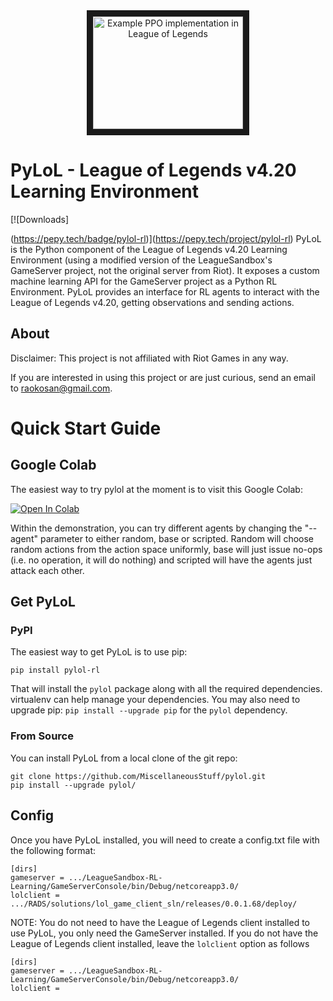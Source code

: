 <div align="center">
    <a href="https://www.youtube.com/watch?v=yVUKi63WfDA"
       target="_blank">
       <img src="http://img.youtube.com/vi/yVUKi63WfDA/0.jpg"
            alt="Example PPO implementation in League of Legends"
            width="240" height="180" border="10" />
    </a>
</div>

# PyLoL - League of Legends v4.20 Learning Environment
[![Downloads]

(https://pepy.tech/badge/pylol-rl)](https://pepy.tech/project/pylol-rl)
PyLoL is the Python component of the League of Legends v4.20 Learning Environment (using a modified version of the LeagueSandbox's GameServer project, not the original server from Riot). It exposes a custom machine learning API for the GameServer project as a Python RL Environment. PyLoL provides an interface for RL agents to interact with the League of Legends v4.20, getting observations and sending actions.

## About

Disclaimer: This project is not affiliated with Riot Games in any way.

If you are interested in using this project or are just curious,
send an email to [raokosan@gmail.com](mailto:raokosan@gmail.com).

# Quick Start Guide

## Google Colab

The easiest way to try pylol at the moment is to visit this Google Colab:

[![Open In Colab](https://colab.research.google.com/assets/colab-badge.svg)](https://colab.research.google.com/github/MiscellaneousStuff/pylol-demo/blob/main/demonstration.ipynb)

Within the demonstration, you can try different agents by changing the "--agent"
parameter to either random, base or scripted. Random will choose random actions
from the action space uniformly, base will just issue no-ops (i.e. no operation,
it will do nothing) and scripted will have the agents just attack each other.

## Get PyLoL

### PyPI

The easiest way to get PyLoL is to use pip:

```shell
pip install pylol-rl
```

That will install the `pylol` package along with all the required dependencies.
virtualenv can help manage your dependencies. You may also need to upgrade pip:
`pip install --upgrade pip` for the `pylol` dependency.

### From Source

You can install PyLoL from a local clone of the git repo:

```shell
git clone https://github.com/MiscellaneousStuff/pylol.git
pip install --upgrade pylol/
```

## Config

Once you have PyLoL installed, you will need to create a config.txt file with
the following format:

```config
[dirs]
gameserver = .../LeagueSandbox-RL-Learning/GameServerConsole/bin/Debug/netcoreapp3.0/
lolclient = .../RADS/solutions/lol_game_client_sln/releases/0.0.1.68/deploy/
```

NOTE: You do not need to have the League of Legends client installed to use PyLoL,
you only need the GameServer installed. If you do not have the League of Legends
client installed, leave the `lolclient` option as follows

```config
[dirs]
gameserver = .../LeagueSandbox-RL-Learning/GameServerConsole/bin/Debug/netcoreapp3.0/
lolclient = 
```
